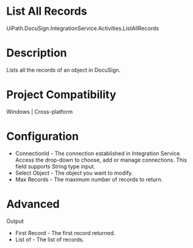 ﻿# List All Records

UiPath.DocuSign.IntegrationService.Activities.ListAllRecords

# Description

Lists all the records of an object in DocuSign.

# Project Compatibility

Windows | Cross-platform

# Configuration

* ConnectionId - The connection established in Integration Service. Access the drop-down to choose, add or manage connections. This field supports String type input.
* Select Object - The object you want to modify.
* Max Records - The maximum number of records to return.

# Advanced

Output

* First <Object> Record - The first record returned.
* List of <Objects> - The list of records.
